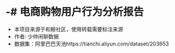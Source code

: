 # -# 电商购物用户行为分析报告
- 本项目来源于和鲸社区，使用转载需要标注来源
- 作者: 少帅闲聊数据
- 数据集：阿里巴巴天池https://tianchi.aliyun.com/dataset/203653